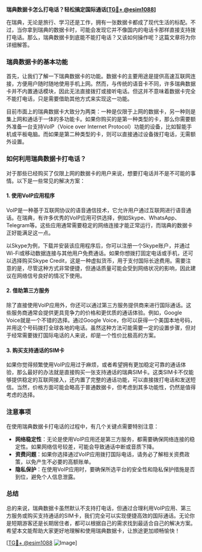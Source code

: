 **瑞典数据卡怎么打电话？轻松搞定国际通话[[TG💪+ @esim1088](https://t.me/s/esim1088)]**

在瑞典，无论是旅行、学习还是工作，拥有一张数据卡都成了现代生活的标配。不过，当你拿到瑞典的数据卡时，可能会发现它并不像国内的电话卡那样直接支持拨打电话。那么，瑞典数据卡到底能不能打电话？又该如何操作呢？这篇文章将为你详细解答。

### 瑞典数据卡的基本功能

首先，让我们了解一下瑞典数据卡的功能。数据卡的主要用途是提供高速互联网连接，方便用户随时随地使用手机上网。然而，与传统的语音卡不同，许多瑞典数据卡并不内置通话模块，因此无法直接拨打或接听电话。但这并不意味着数据卡完全不能打电话，只是需要借助其他方式来实现这一功能。

目前市面上的瑞典数据卡大致分为两类：一种是仅限于上网的数据卡，另一种则是集上网和通话于一体的多功能卡。如果你购买的是第一种类型的卡，那么你需要额外准备一台支持VoIP（Voice over Internet Protocol）功能的设备，比如智能手机或平板电脑。而如果是第二种类型的卡，则可以直接通过设备拨打电话，无需额外设置。

### 如何利用瑞典数据卡打电话？

对于那些已经购买了仅限上网的数据卡的用户来说，想要打电话并不是不可能的事情。以下是一些常见的解决方案：

#### 1. 使用VoIP应用程序

VoIP是一种基于互联网协议的语音通信技术，它允许用户通过互联网进行语音通话。在瑞典，有许多优秀的VoIP应用可供选择，例如Skype、WhatsApp、Telegram等。这些应用通常需要稳定的网络连接才能正常运行，而瑞典的数据卡正好能满足这一点。

以Skype为例，下载并安装该应用程序后，你可以注册一个Skype账户，并通过Wi-Fi或移动数据连接与其他用户免费通话。如果你想拨打固定电话或手机，还可以选择购买Skype Credit，这是一种虚拟货币，用于支付国际长途费用。需要注意的是，尽管这种方式非常便捷，但通话质量可能会受到网络状况的影响，因此建议在网络信号良好的情况下使用。

#### 2. 借助第三方服务

除了直接使用VoIP应用外，你还可以通过第三方服务提供商来进行国际通话。这些服务商通常会提供更具竞争力的价格和更优质的通话体验。例如，Google Voice就是一个不错的选择。通过Google Voice，你可以获得一个美国本地号码，并用这个号码拨打全球各地的电话。虽然这种方法可能需要一定的设置步骤，但对于经常需要拨打国际电话的人来说，却是一个性价比极高的方案。

#### 3. 购买支持通话的SIM卡

如果你觉得频繁使用VoIP应用过于麻烦，或者希望拥有更加稳定可靠的通话体验，那么最好的办法就是直接购买一张支持通话的瑞典SIM卡。这类SIM卡不仅能够提供稳定的互联网接入，还内置了完整的通话功能，可以直接拨打电话和发送短信。当然，价格方面可能会略高于普通数据卡，但考虑到其多功能性，仍然是值得考虑的选择。

### 注意事项

在使用瑞典数据卡打电话的过程中，有几个关键点需要特别注意：

- **网络稳定性**：无论是使用VoIP应用还是第三方服务，都需要确保网络连接的稳定性。如果网络信号较差，可能会导致通话中断或音质下降。
- **资费问题**：如果你选择通过VoIP应用拨打国际电话，请务必了解相关资费政策，以免产生不必要的高额账单。
- **隐私保护**：在使用VoIP应用时，要确保所选平台的安全性和隐私保护措施是否到位，避免个人信息泄露。

### 总结

总的来说，瑞典数据卡虽然默认不支持打电话，但通过合理利用VoIP应用、第三方服务或购买支持通话的SIM卡，我们完全可以实现便捷高效的国际通话。无论你是短期游客还是长期居住者，都可以根据自己的需求找到最适合自己的解决方案。希望本文能帮助大家更好地理解和使用瑞典数据卡，让旅途更加顺畅愉快！

[[TG💪+ @esim1088](https://t.me/s/esim1088) ![Image](https://i.postimg.cc/4NQfJmqS/Snipaste-2025-05-13-00-14-12.png)]
